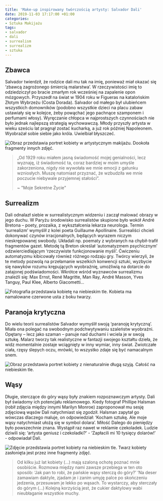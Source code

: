 ```yaml
---
title: 'Make-up inspirowany twórczością artysty: Salvador Dali'
date: 2019-11-03 17:17:00 +01:00
categories:
- Sztuka Makijażu
tags:
- salvador
- dali
- surrealism
- surrealizm
- sztuka
---
```


## Zbawca

Salvador twierdził, że rodzice dali mu tak na imię, ponieważ miał okazać się ‘zbawcą zagrożonego śmiercią malarstwa’. W rzeczywistości imię to odziedziczył po bracie zmarłym rok wcześniej na zapalenie opon mózgowych. Przyszedł na świat w 1904 roku w Figueras na katalońskim Złotym Wybrzeżu (Costa Dorada). Salvador od małego był ulubieńcem wszystkich domowników (podobno wszystkie dzieci na placu zabaw ustawiały się w kolejce, żeby powąchać jego pachnące szamponem i perfumami włosy). Wyręczanie chłopca w najprostszych czynnościach nie było jednak najlepszą strategią wychowawczą. Młody przyszły artysta w wieku sześciu lat pragnął zostać kucharką, a już rok później Napoleonem. Wyobrażał sobie siebie jako króla. Uwielbiał błyszczeć.

![Obraz przedstawia portret kobiety w artystycznym makijażu. Dookoła fragmenty innych zdjęć.](https://assets1.ello.co/uploads/asset/attachment/10455144/ello-optimized-413991c9.jpg)


> „Od 1929 roku miałem jasną świadomość mojej genialności, lecz wyznaję, iż świadomość ta, coraz bardziej w moim umyśle zakorzeniona, nigdy nie wywołała we mnie emocji z gatunku wzniosłych. Muszę natomiast przyznać, że wzbudziła we mnie poczucie niebywale przyjemnej stałości”.
>
> ~ "Moje Sekretne Życie"

## Surrealizm

Dali odnalazł siebie w surrealistycznym widzeniu i zaczął malować obrazy w jego duchu. W Paryżu środowisko surrealistów skupione było wokół André Bretona – poety, prozaika, z wykształcenia lekarza neurologa. Termin ‘surrealizm’ wymyślił z kolei poeta Guillaume Apollinaire. Surrealiści chcieli dokonywać czynów irracjonalnych, będących wyrazem niczym nieskrępowanej swobody. Układali np. poematy z wybranych na chybił-trafił fragmentów gazet. Metodę tą Breton określał ‘automatyzmem psychicznym’ odzwierciedlającym ‘rzeczywiste funkcjonowanie myśli’. Ćwiczeniu automatyzmu kibicowały również różnego rodzaju gry. Twórcy wierzyli, że te metody pozwolą na przełamanie wszelkich konwencji sztuki, wyzbycie się nawyków rozumu krępujących wyobraźnię, umożliwią na dotarcie do zatajonej podświadomości. Wkrótce wśród wyznawców surrealizmu znaleźli się: Max Ernst, René Magritte, Man Ray, André Masson, Yves Tanguy, Paul Klee, Alberto Giacometti…

![Fotografia przedstawia kobietę na niebieskim tle. Kobieta ma namalowane czerwone usta z boku twarzy.](https://assets2.ello.co/uploads/asset/attachment/10455143/ello-optimized-0586ca1b.jpg)

## Paranoja krytyczna

Do wielu teorii surrealistów Salvador wymyślił swoją ‘paranoję krytyczną’. Miała ona polegać na swobodnym podchwytywaniu szaleństw wyobraźni. Opętany – lecz jako szaman – panuje nad duchami i wciela je w swoją sztukę.
Malarz tworzy tak realistyczne w fantazji swojego kształtu dzieła, że widz momentalnie zostaje wciągnięty w inny wymiar, inny świat. Zwiotczałe ciała, rzęsy ślepych oczu, mrówki, to wszystko zdaje się być namacalnym snem.

![Obraz przedstawia portret kobiety z nienaturalnie długą szyją. Całość na niebieskim tle.](https://assets0.ello.co/uploads/asset/attachment/10455142/ello-optimized-45e05c53.jpg)

## Wąsy

Długie, sterczące do góry wąsy były znakiem rozpoznawczym artysty. Dali był świadomy ich potencjału reklamowego. Kiedy fotograf Phillipe Halsman (robił zdjęcia między innymi Marilyn Monroe) zaproponował mu sesję zdjęciową wąsów Dali natychmiast się zgodził. Halsman zapytał go wówczas dlaczego maluje, on odpowiedział: ‘Kocham sztukę. Ale moje wąsy natychmiast ułożą się w symbol dolara’. Miłość Dalego do pieniędzy było powszechnie znana. Wystąpił raz nawet w reklamie czekoladek. Ludzie dziwili się: ‘artysta geniusz i czekoladki?’ - ‘Zapłacili mi 10 tysięcy dolarów!’ - odpowiadał Dali.

![Zdjęcie przedstawia portret kobiety na niebieskim tle. Twarz kobiety zasłonięta jest przez inne fragmenty zdjęć.](https://assets0.ello.co/uploads/asset/attachment/10455141/ello-optimized-6a3a1bcf.jpg)

> Od kilku już lat kobiety (…) mają szaloną ochotę poznać mnie osobiście. Rozmowa między nami zawsze przebiega w ten oto sposób: ‘Jak pan to robi, że pańskie wąsy sterczą do góry?’ ‘Na deser zamawiam daktyle, zjadam je i zanim umyję palce po skończeniu jedzenia, przesuwam je lekko po wąsach. To wystarczy, aby sterczały do górym (…) Kolejną korzyścią jest, że cukier daktylowy wabi nieubłaganie wszystkie muchy.
>
>